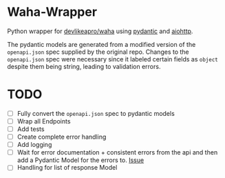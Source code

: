 # Waha-Wrapper

Python wrapper for [devlikeapro/waha](https://github.com/devlikeapro/waha) using 
[pydantic](https://docs.pydantic.dev/latest/) and [aiohttp](https://docs.aiohttp.org/en/stable/).

The pydantic models are generated from a modified version of the  `openapi.json` spec supplied by the original repo.
Changes to the `openapi.json` spec were necessary since it labeled certain fields as `object` despite them being string, 
leading to validation errors.


# TODO 
- [ ] Fully convert the `openapi.json` spec to pydantic models
- [ ] Wrap all Endpoints
- [ ] Add tests
- [ ] Create complete error handling
- [ ] Add logging
- [ ] Wait for error documentation + consistent errors from the api and then add a Pydantic Model for the errors to. [Issue](https://github.com/devlikeapro/waha/issues/403)
- [ ] Handling for list of response Model